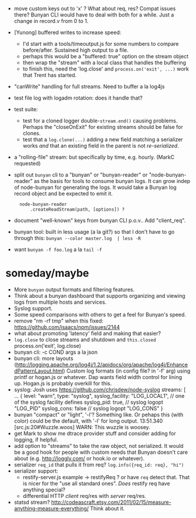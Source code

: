 - move custom keys out to 'x' ? What about req, res? Compat issues there?
  Bunyan CLI would have to deal with both for a while. Just a change in
  record.v from 0 to 1.
- [Yunong] buffered writes to increase speed:
    - I'd start with a tools/timeoutput.js for some numbers to compare
      before/after. Sustained high output to a file.
    - perhaps this would be a "buffered: true" option on the stream object
    - then wrap the "stream" with a local class that handles the buffering
    - to finish this, need the 'log.close' and `process.on('exit', ...)`
      work that Trent has started.
- "canWrite" handling for full streams. Need to buffer a la log4js
- test file log with logadm rotation: does it handle that?
- test suite:
    - test for a cloned logger double-`stream.end()` causing problems.
      Perhaps the "closeOnExit" for existing streams should be false for
      clones.
    - test that a `log.clone(...)` adding a new field matching a serializer
      works *and* that an existing field in the parent is not *re-serialized*.
- a "rolling-file" stream: but specifically by time, e.g. hourly. (MarkC
  requested)
- split out `bunyan` cli to a "bunyan" or "bunyan-reader" or "node-bunyan-reader"
  as the basis for tools to consume bunyan logs. It can grow indep of node-bunyan
  for generating the logs.
  It would take a Bunyan log record object and be expected to emit it.

        node-bunyan-reader
            .createReadStream(path, [options]) ?

- document "well-known" keys from bunyan CLI p.o.v.. Add "client_req".
- bunyan tool: built in less usage (a la git?) so that I don't have to
  go through this: `bunyan --color master.log  | less -R`
- want `bunyan -f foo.log` a la `tail -f`


# someday/maybe

- More `bunyan` output formats and filtering features.
- Think about a bunyan dashboard that supports organizing and viewing logs
  from multiple hosts and services.
- Syslog support.
- Some speed comparisons with others to get a feel for Bunyan's speed.
- remove "rm -rf tmp" when this fixed: <https://github.com/isaacs/npm/issues/2144>
- what about promoting 'latency' field and making that easier?
- `log.close` to close streams and shutdown and `this.closed`
  process.on('exit', log.close)
- bunyan cli: -c COND args a la json
- bunyan cli: more layouts (http://logging.apache.org/log4j/1.2/apidocs/org/apache/log4j/EnhancedPatternLayout.html)
  Custom log formats (in config file? in '-f' arg) using printf or hogan.js
  or whatever. Dap wants field width control for lining up. Hogan.js is
  probably overkill for this.
- syslog: Josh uses https://github.com/chrisdew/node-syslog
    streams: [
        ...
        {
            level: "warn",
            type: "syslog",
            syslog_facility: "LOG_LOCAL1", // one of the syslog facility defines
            syslog_pid: true,   // syslog logopt "LOG_PID"
            syslog_cons: false  // syslog logopt "LOG_CONS"
        }
- bunyan "compact" or "light", '-l'? Something like. Or pehaps this (with
  color) could be the default, with '-l' for long output.
    13:51.340 [src.js:20#Wuzzle.woos] WARN: This wuzzle is woosey.
- get Mark to show me dtrace provider stuff and consider adding for
  logging, if helpful.
- add option to "streams" to take the raw object, not serialized.
  It would be a good hook for people with custom needs that Bunyan doesn't
  care about (e.g. http://loggly.com/ or hook.io or whatever).
- serializer `req_id` that pulls it from req? `log.info({req_id: req}, "hi")`
- serializer support:
    - restify-server.js example -> restifyReq ? or have `req` detect that.
      That is nicer for the "use all standard ones". *Does* restify req
      have anything special?
    - differential HTTP *client* req/res with *server* req/res.
- statsd stream? http://codeascraft.etsy.com/2011/02/15/measure-anything-measure-everything/
  Think about it.
